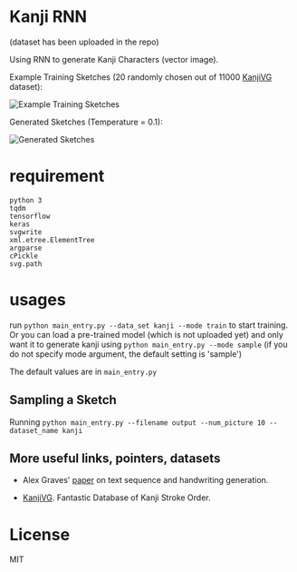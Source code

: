 # Kanji RNN

(dataset has been uploaded in the repo)

Using RNN to generate Kanji Characters (vector image).

Example Training Sketches (20 randomly chosen out of 11000 [KanjiVG](http://kanjivg.tagaini.net/) dataset):

![Example Training Sketches](https://cdn.rawgit.com/hardmaru/sketch-rnn/master/example/training.svg)

Generated Sketches (Temperature = 0.1):

![Generated Sketches](https://cdn.rawgit.com/hardmaru/sketch-rnn/master/example/output.svg)

# requirement

```
python 3
tqdm
tensorflow
keras
svgwrite
xml.etree.ElementTree
argparse
cPickle
svg.path
```

# usages

run `python main_entry.py --data_set kanji --mode train` to start training. Or you can load a pre-trained model (which is not uploaded yet) and only want it to generate kanji using `python main_entry.py --mode sample` (if you do not specify mode argument, the default setting is 'sample')

The default values are in `main_entry.py`

## Sampling a Sketch

Running `python main_entry.py --filename output --num_picture 10 --dataset_name kanji`

## More useful links, pointers, datasets

- Alex Graves' [paper](http://arxiv.org/abs/1308.0850) on text sequence and handwriting generation.

- [KanjiVG](http://kanjivg.tagaini.net/). Fantastic Database of Kanji Stroke Order.

# License

MIT
